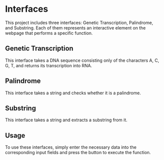 # Interfaces

This project includes three interfaces: Genetic Transcription, Palindrome, and Substring. Each of them represents an interactive element on the webpage that performs a specific function.

## Genetic Transcription

This interface takes a DNA sequence consisting only of the characters A, C, G, T, and returns its transcription into RNA.

## Palindrome

This interface takes a string and checks whether it is a palindrome.

## Substring

This interface takes a string and extracts a substring from it.

## Usage

To use these interfaces, simply enter the necessary data into the corresponding input fields and press the button to execute the function.